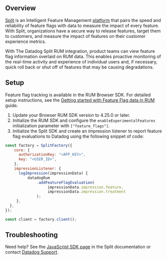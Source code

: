 
## Overview

[Split][1] is an Intelligent Feature Management [platform][2] that pairs the speed and reliability of feature flags with data to measure the impact of every feature. With Split, organizations have a secure way to release features, target them to customers, and measure the impact of features on their customer experience metrics.

With The Datadog Split RUM integration, product teams can view feature flag information overlaid on RUM data. This enables proactive monitoring of the real-time activity and experience of individual users and, if necessary, quick roll back or shut off of features that may be causing degradations.

## Setup

Feature flag tracking is available in the RUM Browser SDK. For detailed setup instructions, see the [Getting started with Feature Flag data in RUM][3] guide.

1. Update your Browser RUM SDK version to 4.25.0 or later.
2. Initialize the RUM SDK and configure the `enableExperimentalFeatures` initialization parameter with `["feature_flags"]`.
3. Initialize the Split SDK and create an impression listener to report feature flag evaluations to Datadog using the following snippet of code:


```javascript
const factory = SplitFactory({
    core: {
      authorizationKey: "<APP_KEY>",
      key: "<USER_ID>",
    },
    impressionListener: {
      logImpression(impressionData) {              
          datadogRum
              .addFeatureFlagEvaluation(
                   impressionData.impression.feature,
                   impressionData.impression.treatment
              );
     },
  },
});

const client = factory.client();
```

## Troubleshooting

Need help? See the [JavaScript SDK page][4] in the Split documentation or contact [Datadog Support][5].

[1]: https://split.io
[2]: https://www.split.io/product/
[3]: https://docs.datadoghq.com/real_user_monitoring/guide/setup-feature-flag-data-collection/
[4]: https://help.split.io/hc/en-us/articles/360020448791-JavaScript-SDK#2-instantiate-the-sdk-and-create-a-new-split-client
[5]: https://docs.datadoghq.com/help/
